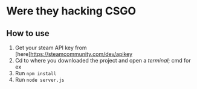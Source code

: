 # Were they hacking CSGO

## How to use

1. Get your steam API key from [here]https://steamcommunity.com/dev/apikey
2. Cd to where you downloaded the project and open a *terminal*; cmd for ex
3. Run `npm install`
4. Run `node server.js`